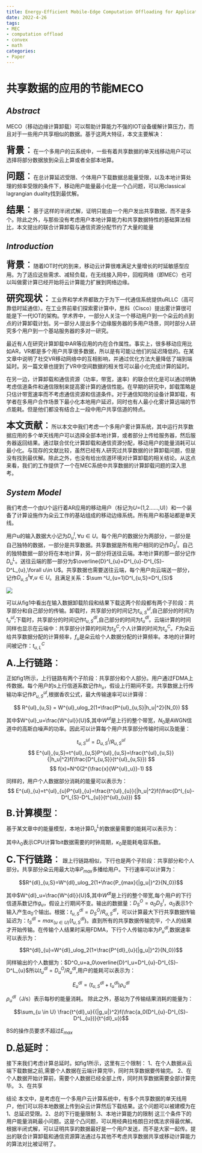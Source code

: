 ```yaml
---
title: Energy-Efficient Mobile-Edge Computation Offloading for Applications With Shared Date
date: 2022-4-26
tags:
- MEC
- computation offload
- convex
- math
categories:
- Paper
---
```


# 共享数据的应用的节能MECO

## _Abstract_
MECO（移动边缘计算卸载）可以帮助计算能力不强的IOT设备缓解计算压力，而且对于一些用户共享相似的数据。基于这两大特征，本文主要解决：

<font size=5>**背景**：</font>在一个多用户的云系统中，一些有着共享数据的单天线移动用户可以选择将部分数据放到朵云上算或者全部本地算。

<font size=5>**问题**：</font>在总计算延迟受限、个体用户下载数据总能量受限，以及本地计算处理的频率受限的条件下，移动用户能量最小化是一个凸问题，可以用classical lagrangian duality找到最优解。

<font size=5>**结果**：</font>基于这样的半闭式解，证明只能由一个用户发出共享数据，而不是多个。除此之外，与那些没有考虑用户本地计算能力和共享数据特性的基础算法相比，本文提出的联合计算卸载与通信资源分配节约了大量的能量

## _Introduction_

<font size=5>**背景**：</font>随着IOT时代的到来，移动云计算很难满足大量增长的时延敏感型应用。为了适应这些需求、减轻负载，在无线接入网中，回程网络（即MEC）也可以叫做雾计算已经开始将云计算能力扩展到网络边缘。

<font size=5>**研究现状**：</font>工业界和学术界都致力于为下一代通信系统提供uRLLC（高可靠低时延通信）。在工业界前辈们探索雾计算中，思科（Cisco）提出雾计算很可能是下一代IOT的架构。学术界中，一部分人关注一个移动用户到一个朵云的点到点的计算卸载计划。另一部分人提出多个边缘服务器的多用户场景，同时部分人研究多个用户到一个基站服务器的多对一研究。

最近有人在研究计算卸载中AR等应用的内在合作属性。事实上，很多移动应用比如AR，VR都是多个用户共享很多数据，所以是有可能让他们的延迟降低的。在某文章中说明了社交VR移动网络中的互相影响，并通过优化方法大量降低了端到端延时。另一篇文章也提到了VR中空间数据的相关性可以最小化完成计算的延时。

在另一边，计算卸载和通信资源（功率，带宽，速率）的联合优化是可以通过明确考虑信道条件和通信限制来提高雾计算的通信性能。在早期的研究中，卸载策略是只估计带宽速率而不考虑通信资源和信道条件。对于通信知晓的设备计算卸载，有学者在多用户合作场景下最小化本地用户延迟，同时也有人最小化雾计算远端的节点能耗。但是他们都没有结合上一段中用户共享信道的特点。

<font size=5>**本文贡献**：</font>所以本文中我们考虑一个多用户雾计算系统，其中运行共享数据应用的多个单天线用户可以选择全部本地计算，或者部分上传给服务器，然后服务器返回结果。通过联合优化计算卸载和通信资源分配，移动用户的能量消耗可以最小化。与现存的文献比较，虽然已经有人研究过共享数据的计算卸载问题，但是没有找到最优解。除此之外，也没有给出信道环境对计算卸载的相关结论。从这点来看，我们的工作提供了一个在MEC系统中共享数据的计算卸载问题的深入思考。

## _System Model_

我们考虑一个由U个运行着AR应用的移动用户（标记为$U$=(1,2……,U)）和一个装备了计算设施作为朵云工作的基站组成的移动边缘系统。所有用户和基站都是单天线。

用户u的输入数据大小记为$D^I_{u},\forall u\in U$。每个用户的数据分为两部分，一部分是自己独特的数据，一部分是共享数据。共享数据是所有用户相同的记作$D^I_{S}$。自己的独特数据一部分将在本地计算，另一部分将送往云端。本地计算的那一部分记作$D^L_{u}$。送往云端的那一部分为$\overline{D}^I_{u}=D^I_{u}-D^I_{S}-D^L_{u},\forall u\in U$。共享数据也需要送往云端，每个用户向云端送一部分，记作$D^I_{u,S} \forall,u\in U$。且满足关系：$\sum ^U_{u=1}D^I_{u,S}=D^I_{S}$

<a href="https://sm.ms/image/lpHceMjqdhD1EKf" target="_blank"><img src="https://s2.loli.net/2022/04/30/lpHceMjqdhD1EKf.png" ></a>

可以从fig1中看出在输入数据卸载阶段和结果下载这两个阶段都有两个子阶段：共享部分和自己部分的传输。卸载时，共享部分的时间记为$t^{ul}_{u,S}$,自己部分的时间为$t^{ul}_u$;下载时，共享部分的时间记作$t^{dl}_{u,S}$,自己部分的时间为$t^{dl}_u$。云端计算的时间同样也显示在云端中：共享部分计算的时间为$t^{C}_{S}$,个人计算的时间为$t^{C}_u$。$F$为朵云给共享数据分配的计算频率，$f_{u}$是朵云给个人数据分配的计算频率。本地的计算时间被记作：$t^C_{u,L}$

<font size=5>**A.上行链路**：</font>

正如fig1所示，上行链路有两个子阶段：共享部分和个人部分。用户通过FDMA上传数据。每个用户的s上行信道系数记作$h_{u}$，假设上行期间不变。共享数据上行传输功率记作$P^{ul}_{u,S}$,根据香农公式，最大传输速率可以计算得：

$$ R^{ul}_{u,S} = W^{ul}_ulog_2(1+\frac{P^{ul}_{u,S}|h_u|^2}{N_0}) $$

其中$W^{ul}_u=\frac{W^{ul}}{U}$,其中$W^{ul}$是上行的整个带宽，$N_0$是AWGN信道中的高斯白噪声的功率。因此可以计算每个用户共享部分传输时间以及能量：

$$ t^{ul}_{u,S}=D^I_{u,S}/R^{ul}_{u,S} $$
$$ E^{ul}_{u,S}=t^{ul}_{u,S}P^{ul}_{u,S}=\frac{t^{ul}_{u,S}}{|h_u|^2}f(\frac{D^I_{u,S}}{t^{ul}_{u,S}}) $$
$$ f(x)=N^0(2^{\frac{x}{W^{ul}_u}}-1) $$

同样的，用户个人数据部分消耗的能量可以表示为：
$$ E^{ul}_{u}=t^{ul}_{u}P^{ul}_{u}=\frac{t^{ul}_{u}}{|h_u|^2}f(\frac{D^I_{u}-D^I_{S}-D^L_{u}}{t^{ul}_{u}}) $$

<font size=5>**B.计算模型**：</font>

基于某文章中的能量模型，本地计算$D^L_{u}$的数据量需要的能耗可以表示为：



其中$\lambda_0$表示CPU计算1bit数据需要的时钟周期，$\kappa_0$是能耗电容系数。

<font size=5>**C.下行链路**：</font>
跟上行链路相似，下行也是两个子阶段：共享部分和个人部分。共享部分朵云用最大功率$P_{max}$多播给用户。下行速率可以计算为：

$$R^{dl}_{u,S}=W^{dl}_ulog_2(1+\frac{P_{max}{|g_u|}^2}{N_0})$$

其中$W^{dl}_u=\frac{W^{dl}}{U}$,其中$W^{dl}$是上行的整个带宽,每个用户的下行信道系数记作$g_u$，假设上行期间不变。输出的数据量：$D^O_S=a_0D^I_S$，$a_0$表示1个输入产生$a_0$个输出。根据：$t^{dl}_{u,S}=D^O_S/R^{dl}_{u,S}$，可以计算最大下行共享数据传输延迟为：$t^{dl}_S=max_{(u \in U)}\{t^{dl}_{u,S}\}$。直到所有的共享数据传输完毕，个人的结果才开始传输。在传输个人结果时采用FDMA，下行个人传输功率为$P^{dl}_u$,数据速率可以表示为：

$$R^{dl}_{u}=W^{dl}_ulog_2(1+\frac{P^{dl}_{u}{|g_u|}^2}{N_0})$$

同样输出的个人数据为：$D^O_u=a_0\overline{D}^I_u=D^I_{u}-D^I_{S}-D^L_{u}$所以$t^{dl}_u=D^O_u/R^{dl}_u$,用户的能耗可以表示为：

$$E^{dl}_u=(t^{dl}_{u,S}+t^{dl}_{u})\rho^{dl}_u $$

$\rho^{dl}_u$（J/s）表示每秒的能量消耗。
除此之外，基站为了传输结果消耗的能量为：

$$\sum_{u \in U} \frac{t^{dl}_u}{{|g_u|}^2}f(\frac{a_0(D^I_{u}-D^I_{S}-D^L_{u})}{t^{dl}_u})$$

BS的操作员要求不超过$E_{max}$

<font size=5>**D.总延时**：</font>

接下来我们考虑计算总延时。如fig1所示，这里有三个限制：
1、在个人数据从云端下载数据之前,需要个人数据在云端计算完毕，同时共享数据要传输完。
2、在个人数据开始计算前，需要个人数据已经全部上传，同时共享数据需要全部计算完毕。
3、在共享

结论
本文中，是考虑在一个多用户云计算系统中，有多个共享数据的单天线用户，他们可以将本地数据上传到朵云计算然后下载结果。这个问题可以被建模为在1、总延迟受限。2、总的下行能量限制 3、本地计算能力的限制 这三个条件下的用户能量消耗最小问题。这是个凸问题，可以用经典拉格朗日对偶法求得最优解。根据半闭式解，可以证明共享的数据最好是一个用户发送，而不是大家一起传。提出的联合计算卸载和通信资源算法通过与其他不考虑共享数据共享或移动计算能力的算法对比被证明了。
